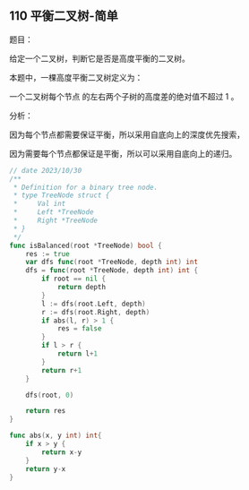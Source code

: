 ## 110 平衡二叉树-简单

题目：

给定一个二叉树，判断它是否是高度平衡的二叉树。

本题中，一棵高度平衡二叉树定义为：

一个二叉树每个节点 的左右两个子树的高度差的绝对值不超过 1 。



分析：

因为每个节点都需要保证平衡，所以采用自底向上的深度优先搜索，

因为需要每个节点都保证是平衡，所以可以采用自底向上的递归。

```go
// date 2023/10/30
/**
 * Definition for a binary tree node.
 * type TreeNode struct {
 *     Val int
 *     Left *TreeNode
 *     Right *TreeNode
 * }
 */
func isBalanced(root *TreeNode) bool {
    res := true
    var dfs func(root *TreeNode, depth int) int
    dfs = func(root *TreeNode, depth int) int {
        if root == nil {
            return depth
        }
        l := dfs(root.Left, depth)
        r := dfs(root.Right, depth)
        if abs(l, r) > 1 {
            res = false
        }
        if l > r {
            return l+1
        }
        return r+1
    }

    dfs(root, 0)

    return res
}

func abs(x, y int) int{
    if x > y {
        return x-y
    }
    return y-x
}
```

